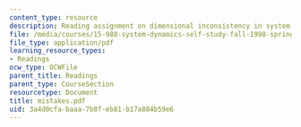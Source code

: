```yaml
---
content_type: resource
description: Reading assignment on dimensional inconsistency in system models.
file: /media/courses/15-988-system-dynamics-self-study-fall-1998-spring-1999/3a4d0cfabaaa7b8feb81b17a884b59e6_mistakes.pdf
file_type: application/pdf
learning_resource_types:
- Readings
ocw_type: OCWFile
parent_title: Readings
parent_type: CourseSection
resourcetype: Document
title: mistakes.pdf
uid: 3a4d0cfa-baaa-7b8f-eb81-b17a884b59e6
---
```

